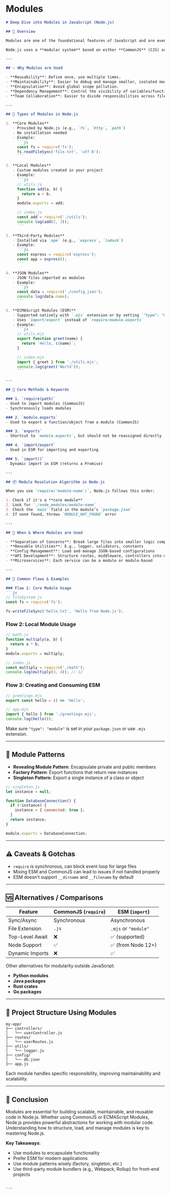 # Modules

```markdown
# Deep Dive into Modules in JavaScript (Node.js)

## 📘 Overview

Modules are one of the foundational features of JavaScript and are even more essential in Node.js. They allow developers to break code into reusable components, maintain clean architecture, and manage dependencies across files.

Node.js uses a **modular system** based on either **CommonJS** (CJS) or **ECMAScript Modules** (ESM), and provides built-in modules for core functionalities.

---

## 💡 Why Modules are Used

- **Reusability**: Define once, use multiple times.
- **Maintainability**: Easier to debug and manage smaller, isolated modules.
- **Encapsulation**: Avoid global scope pollution.
- **Dependency Management**: Control the visibility of variables/functions.
- **Team Collaboration**: Easier to divide responsibilities across files/modules.

---

## 🧩 Types of Modules in Node.js

1. **Core Modules**
   - Provided by Node.js (e.g., `fs`, `http`, `path`)
   - No installation needed
   - Example:
     ```js
     const fs = require('fs');
     fs.readFileSync('file.txt', 'utf-8');
     ```

2. **Local Modules**
   - Custom modules created in your project
   - Example:
     ```js
     // utils.js
     function add(a, b) {
       return a + b;
     }
     module.exports = add;

     // index.js
     const add = require('./utils');
     console.log(add(2, 3));
     ```

3. **Third-Party Modules**
   - Installed via `npm` (e.g., `express`, `lodash`)
   - Example:
     ```js
     const express = require('express');
     const app = express();
     ```

4. **JSON Modules**
   - JSON files imported as modules
   - Example:
     ```js
     const data = require('./config.json');
     console.log(data.name);
     ```

5. **ECMAScript Modules (ESM)**
   - Supported natively with `.mjs` extension or by setting `"type": "module"` in `package.json`
   - Uses `import/export` instead of `require/module.exports`
   - Example:
     ```js
     // utils.mjs
     export function greet(name) {
       return `Hello, ${name}`;
     }

     // index.mjs
     import { greet } from './utils.mjs';
     console.log(greet('World'));
     ```

---

## 🔧 Core Methods & Keywords

### 1. `require(path)`
- Used to import modules (CommonJS)
- Synchronously loads modules

### 2. `module.exports`
- Used to export a function/object from a module (CommonJS)

### 3. `exports`
- Shortcut to `module.exports`, but should not be reassigned directly

### 4. `import/export`
- Used in ESM for importing and exporting

### 5. `import()`
- Dynamic import in ESM (returns a Promise)

---

## 📦 Module Resolution Algorithm in Node.js

When you use `require('module-name')`, Node.js follows this order:

1. Check if it's a **core module**
2. Look for `./node_modules/module-name`
3. Check the `main` field in the module’s `package.json`
4. If none found, throws `MODULE_NOT_FOUND` error

---

## 🚀 When & Where Modules are Used

- **Separation of Concerns**: Break large files into smaller logic components
- **Reusable Utilities**: E.g., logger, validators, constants
- **Config Management**: Load and manage JSON-based configurations
- **API Development**: Structure routes, middleware, controllers into modules
- **Microservices**: Each service can be a module or module-based

---

## 🔄 Common Flows & Examples

### Flow 1: Core Module Usage
```js
// fileSystem.js
const fs = require('fs');

fs.writeFileSync('hello.txt', 'Hello from Node.js');
```

### Flow 2: Local Module Usage
```js
// math.js
function multiply(a, b) {
  return a * b;
}
module.exports = multiply;

// index.js
const multiply = require('./math');
console.log(multiply(3, 4)); // 12
```

### Flow 3: Creating and Consuming ESM
```js
// greetings.mjs
export const hello = () => 'Hello';

// app.mjs
import { hello } from './greetings.mjs';
console.log(hello());
```

Make sure `"type": "module"` is set in your `package.json` or use `.mjs` extension.

---

## 🔄 Module Patterns

- **Revealing Module Pattern**: Encapsulate private and public members
- **Factory Pattern**: Export functions that return new instances
- **Singleton Pattern**: Export a single instance of a class or object

```js
// singleton.js
let instance = null;

function DatabaseConnection() {
  if (!instance) {
    instance = { connected: true };
  }
  return instance;
}

module.exports = DatabaseConnection;
```

---

## ⚠️ Caveats & Gotchas

- `require` is synchronous, can block event loop for large files
- Mixing ESM and CommonJS can lead to issues if not handled properly
- ESM doesn't support `__dirname` and `__filename` by default

---

## 🆚 Alternatives / Comparisons

| Feature           | CommonJS (`require`) | ESM (`import`)     |
|------------------|----------------------|--------------------|
| Sync/Async       | Synchronous          | Asynchronous       |
| File Extension   | `.js`                | `.mjs` or `"module"` |
| Top-Level Await  | ❌                   | ✅ (supported)     |
| Node Support     | ✅                   | ✅ (from Node 12+) |
| Dynamic Imports  | ❌                   | ✅                 |

Other alternatives for modularity outside JavaScript:
- **Python modules**
- **Java packages**
- **Rust crates**
- **Go packages**

---

## 📁 Project Structure Using Modules

```
my-app/
├── controllers/
│   └── userController.js
├── routes/
│   └── userRoutes.js
├── utils/
│   └── logger.js
├── config/
│   └── db.json
├── app.js
```

Each module handles specific responsibility, improving maintainability and scalability.

---

## 🧠 Conclusion

Modules are essential for building scalable, maintainable, and reusable code in Node.js. Whether using CommonJS or ECMAScript Modules, Node.js provides powerful abstractions for working with modular code. Understanding how to structure, load, and manage modules is key to mastering Node.js.

**Key Takeaways**:
- Use modules to encapsulate functionality
- Prefer ESM for modern applications
- Use module patterns wisely (factory, singleton, etc.)
- Use third-party module bundlers (e.g., Webpack, Rollup) for front-end projects

```

---
